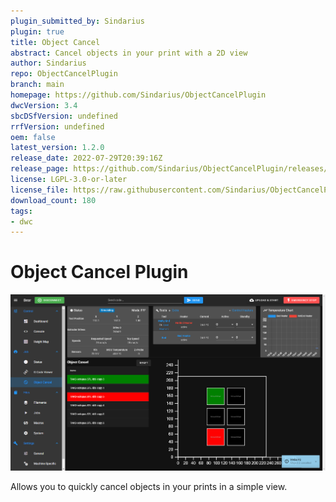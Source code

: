 ```yaml
---
plugin_submitted_by: Sindarius
plugin: true
title: Object Cancel
abstract: Cancel objects in your print with a 2D view
author: Sindarius
repo: ObjectCancelPlugin
branch: main
homepage: https://github.com/Sindarius/ObjectCancelPlugin
dwcVersion: 3.4
sbcDSfVersion: undefined
rrfVersion: undefined
oem: false
latest_version: 1.2.0
release_date: 2022-07-29T20:39:16Z
release_page: https://github.com/Sindarius/ObjectCancelPlugin/releases/tag/1.2.0
license: LGPL-3.0-or-later
license_file: https://raw.githubusercontent.com/Sindarius/ObjectCancelPlugin/main/LICENSE
download_count: 180
tags:
- dwc
---
```


# Object Cancel Plugin
 
![Image](https://raw.githubusercontent.com/Sindarius/ObjectCancelPlugin/Media/ObjectCancel.png?raw=true)

Allows you to quickly cancel objects in your prints in a simple view.
